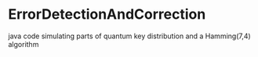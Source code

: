 # ErrorDetectionAndCorrection
java code simulating parts of quantum key distribution and a Hamming(7,4) algorithm
